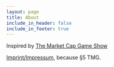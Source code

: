 ```yaml
---
layout: page
title: About
include_in_header: false
include_in_footer: true
---
```


Inspired by [The Market Cap Game Show](https://www.youtube.com/watch?v=vTSpls6aDGA)

<a href="/imprint/">Imprint/Impressum</a>, because §5 TMG.


